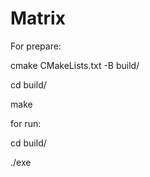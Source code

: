 # Matrix

For prepare:

cmake CMakeLists.txt -B build/

cd build/

make


for run:

cd build/

./exe
